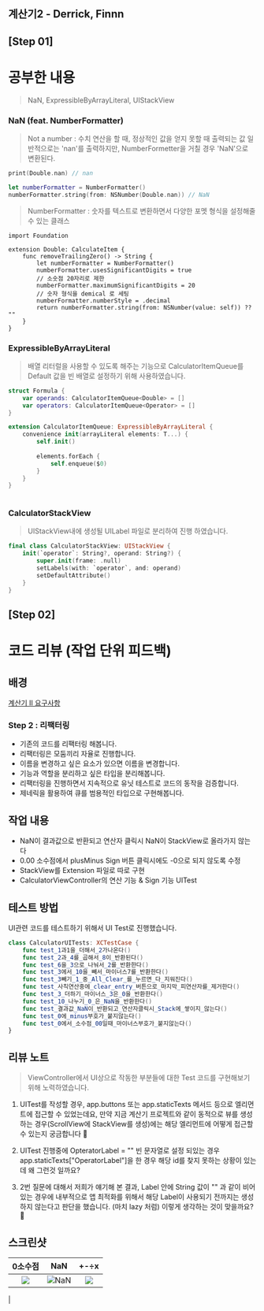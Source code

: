 ## 계산기2 - Derrick, Finnn

## [Step 01]

# 공부한 내용
> NaN, ExpressibleByArrayLiteral, UIStackView 

### NaN (feat. NumberFormatter)
> Not a number :
수치 연산을 할 때, 정상적인 값을 얻지 못할 때 출력되는 값
> 일반적으로는 'nan'를 출력하지만, NumberFormetter을 거칠 경우 'NaN'으로 변환된다.

```swift
print(Double.nan) // nan

let numberFormatter = NumberFormatter()
numberFormatter.string(from: NSNumber(Double.nan)) // NaN
```

> NumberFormatter :
숫자를 텍스트로 변환하면서 다양한 포멧 형식을 설정해줄 수 있는 클래스

```swfit
import Foundation

extension Double: CalculateItem {
    func removeTrailingZero() -> String {
        let numberFormatter = NumberFormatter()
        numberFormatter.usesSignificantDigits = true
        // 소숫점 20자리로 제한
        numberFormatter.maximumSignificantDigits = 20
        // 숫자 형식을 demical 로 세팅
        numberFormatter.numberStyle = .decimal
        return numberFormatter.string(from: NSNumber(value: self)) ?? ""
    }
}
```

### ExpressibleByArrayLiteral
> 배열 리터럴을 사용할 수 있도록 해주는 기능으로 CalculatorItemQueue<Double>를 Default 값을 빈 배열로 설정하기 위해 사용하였습니다. 


```swift
struct Formula {
    var operands: CalculatorItemQueue<Double> = []
    var operators: CalculatorItemQueue<Operator> = []
}

extension CalculatorItemQueue: ExpressibleByArrayLiteral {
    convenience init(arrayLiteral elements: T...) {
        self.init()
        
        elements.forEach {
            self.enqueue($0)
        }
    }
}
    
```

### CalculatorStackView
> UIStackView내에 생성될 UILabel 파일로 분리하여 진행 하였습니다. 

```swift
final class CalculatorStackView: UIStackView {
    init(`operator`: String?, operand: String?) {
        super.init(frame: .null)
        setLabels(with: `operator`, and: operand)
        setDefaultAttribute()
    }
}
```

## [Step 02]
# 코드 리뷰 (작업 단위 피드백)

## 배경
[계산기 II 요구사항](https://camp.yagom-academy.kr/camp/61d414e5e4081120ba7884d2/projects/6279f92586f2cb44234dca46)

### Step 2 : 리팩터링
- 기존의 코드를 리팩터링 해봅니다.
- 리팩터링은 모둠끼리 자율로 진행합니다.
- 이름을 변경하고 싶은 요소가 있으면 이름을 변경합니다.
- 기능과 역할을 분리하고 싶은 타입을 분리해봅니다.
- 리팩터링을 진행하면서 지속적으로 유닛 테스트로 코드의 동작을 검증합니다.
- 제네릭을 활용하여 큐를 범용적인 타입으로 구현해봅니다.


## 작업 내용
- NaN이 결과값으로 반환되고 연산자 클릭시 NaN이 StackView로 올라가지 않는다
- 0.00 소수점에서 plusMinus Sign 버튼 클릭시에도 -0으로 되지 않도록 수정
- StackView를 Extension 파일로 따로 구현
- CalculatorViewController의 연산 기능 & Sign 기능 UITest


## 테스트 방법
UI관련 코드를 테스트하기 위해서 UI Test로 진행했습니다.
```swift
class CalculatorUITests: XCTestCase {
    func test_1과1을_더해서_2가나온다()
    func test_2과_4를_곱해서_8이_반환된다()
    func test_6을_3으로_나눠서_2를_반환한다()
    func test_3에서_10을_빼서_마이너스7를_반환한다()
    func test_3빼기_1_중_All_Clear_를_누르면_다_지워진다()
    func test_사칙연산중에_clear_entry_버튼으로_마지막_피연산자를_제거한다()
    func test_3_더하기_마이너스_3은_0을_반환한다()
    func test_10_나누기_0_은_NaN을_반환한다()
    func test_결과값_NaN이_반환되고_연산자클릭시_Stack에_쌓이지_않는다()
    func test_0에_minus부호가_붙지않는다()
    func test_0에서_소수점_00일때_마이너스부호가_붙지않는다()
}
```

## 리뷰 노트
> ViewController에서 UI상으로 작동한 부분들에 대한 Test 코드를 구현해보기 위해 노력하였습니다. 
1. UITest를 작성할 경우, app.buttons 또는 app.staticTexts 메서드 등으로 엘리먼트에 접근할 수 있었는데요, 만약 지금 계산기 프로젝트와 같이 동적으로 뷰를 생성하는 경우(ScrollView에 StackView를 생성)에는 해당 엘리먼트에 어떻게 접근할 수 있는지 궁금합니다 🤔

2. UITest 진행중에 OpteratorLabel = "" 빈 문자열로 설정 되있는 경우 app.staticTexts["OperatorLabel"]을 한 경우 해당 id를 찾지 못하는 상황이 있는데 왜 그런것 일까요?

3. 2번 질문에 대해서 저희가 얘기해 본 결과, Label 안에 String 값이 "" 과 같이 비어있는 경우에 내부적으로 앱 최적화를 위해서 해당 Label이 사용되기 전까지는 생성하지 않는다고 판단을 했습니다. (마치 lazy 처럼) 이렇게 생각하는 것이 맞을까요? 🙏


## 스크린샷
|0소수점|NaN|+-÷x|
|:-:|:-:|:-:|
|![](https://i.imgur.com/2WkrJVa.gif)|![NaN](https://i.imgur.com/mk8SGyA.gif)|![](https://i.imgur.com/WuP7fja.gif)
|

